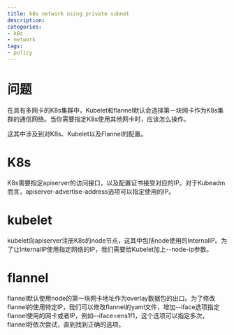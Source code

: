 ```yaml
---
title: k8s network using private subnet
description: 
categories:
- k8s
- network
tags:
- policy
---
```


# 问题
在具有多网卡的K8s集群中，Kubelet和flannel默认会选择第一块网卡作为K8s集群的通信网络。当你需要指定K8s使用其他网卡时，应该怎么操作。

这其中涉及到对K8s、Kubelet以及Flannel的配置。

# K8s
K8s需要指定apiserver的访问接口，以及配置证书接受对应的IP。对于Kubeadm而言，apiserver-advertise-address选项可以指定使用的IP。

# kubelet
kubelet向apiserver注册K8s的node节点，这其中包括node使用的InternalIP。为了让InternalIP使用指定网络的IP，我们需要给Kubelet加上--node-ip参数。

# flannel
flannel默认使用node的第一块网卡地址作为overlay数据包的出口。为了修改flannel的使用特定IP，我们可以修改flannel的yaml文件，增加--iface选项指定flannel使用的网卡或者IP，例如--iface=ens1f1，这个选项可以指定多次，flannel将依次尝试，直到找到正确的选项。